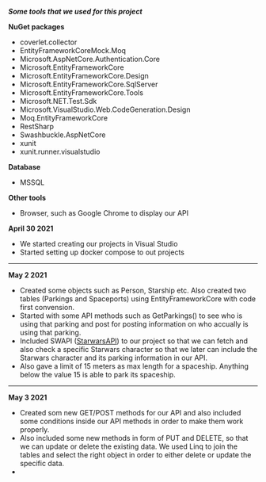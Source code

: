 ***Some tools that we used for this project***

**NuGet packages**
- coverlet.collector
- EntityFrameworkCoreMock.Moq
- Microsoft.AspNetCore.Authentication.Core
- Microsoft.EntityFrameworkCore
- Microsoft.EntityFrameworkCore.Design
- Microsoft.EntityFrameworkCore.SqlServer
- Microsoft.EntityFrameworkCore.Tools
- Microsoft.NET.Test.Sdk
- Microsoft.VisualStudio.Web.CodeGeneration.Design
- Moq.EntityFrameworkCore
- RestSharp
- Swashbuckle.AspNetCore
- xunit
- xunit.runner.visualstudio

**Database**
- MSSQL

**Other tools**
- Browser, such as Google Chrome to display our API

**April 30 2021**

- We started creating our projects in Visual Studio
- Started setting up docker compose to out projects

---

**May 2 2021**

- Created some objects such as Person, Starship etc. Also created two tables (Parkings and Spaceports) using EntityFrameworkCore with code first convension. 
- Started with some API methods such as GetParkings() to see who is using that parking and post for posting information on who accually is using that parking.  
- Included SWAPI ([StarwarsAPI](https://swapi.dev/)) to our project so that we can fetch and also check a specific Starwars character so that we later can include the Starwars character and its parking information in our API.
- Also gave a limit of 15 meters as max length for a spaceship. Anything below the value 15 is able to park its spaceship. 


---

**May 3 2021**

- Created som new GET/POST methods for our API and also included some conditions inside our API methods in order to make them work properly. 
- Also included some new methods in form of PUT and DELETE, so that we can update or delete the existing data. We used Linq to join the tables and select the right object in order to either delete or update the specific data. 
- 
